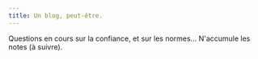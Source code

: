 ```yaml
---
title: Un blog, peut-être.
---
```

Questions en cours sur la confiance, et sur les normes... 
N'accumule les notes (à suivre).